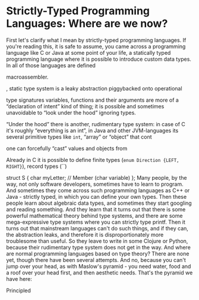 Strictly-Typed Programming Languages: Where are we now?
=======================================================

First let's clarify what I mean by strictly-typed programming languages. If you're reading this, it is safe to assume, you came across a programming language like C or Java at some point of your life, a statically typed programming language where it is possible to introduce custom data types. In all of those languages are defined

macroassembler.

, static type system is a leaky abstraction piggybacked onto operational 

type signatures variables, functions and their arguments are more of a “declaration of intent” kind of thing; it is possible and sometimes unavoidable to “look under the hood” ignoring types.

“Under the hood” there is another, rudimentary type system: in case of C it's roughly “everything is an int”, in Java and other JVM-languages its several primitive types like `int`, “array” or “object” that cont

one can forcefully “cast” values and objects from 

Already in C it is possible to define finite types (`enum Direction {LEFT, RIGHT}`), record types (``)

struct S {
  char myLetter;       // Member (char variable)
};
Many people, by the way, not only software developers, sometimes have to learn to program. And sometimes they come across such programming languages as C++ or Java - strictly typed, in which you can define your own types. Then these people learn about algebraic data types, and sometimes they start googling and reading something. And they learn that it turns out that there is some powerful mathematical theory behind type systems, and there are some mega-expressive type systems where you can strictly type printf.
Then it turns out that mainstream languages can't do such things, and if they can, the abstraction leaks, and therefore it is disproportionately more troublesome than useful. So they leave to write in some Clojure or Python, because their rudimentary type system does not get in the way.
And where are normal programming languages based on type theory? There are none yet, though there have been several attempts. And no, because you can't jump over your head, as with Maslow's pyramid - you need water, food and a roof over your head first, and then aesthetic needs. That's the pyramid we have here:



Principled
